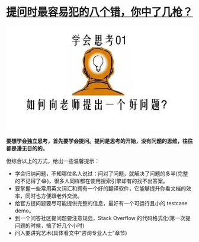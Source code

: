 # [提问时最容易犯的八个错，你中了几枪？](https://mp.weixin.qq.com/s?__biz=MjM5MDgxNjc0MA==&mid=207426256&idx=1&sn=466d9c4ca77975b0be819c8fafb969ab#rd)

![img](../image/640.jpeg)



**要想学会独立思考，首先要学会提问。提问是思考的开始，没有问题的思维，往往都是漫无目的的。**



但综合以上的方式，给出一些温馨提示：

- 学会归纳问题，不知哪位名人说过：问对了问题，就解决了问题的多半(完整的不记得了😂)，很多人同样都在使用搜索引擎却有的找不出答案。
- 要掌握一些常用英文词汇和拥有一个好的翻译软件，它能够提升你看文档的效率，同时也方便跟老外交流。
- 给官方提问题要尽可能提供完整的信息，最好有一个可运行且小的 testcase demo。
- 到一个问答社区提问题要注意规范，Stack Overflow 的代码格式化(第一次提问题的时候，搞了好几个小时)
- 问人要讲究艺术(具体看文中”咨询专业人士”章节)  



